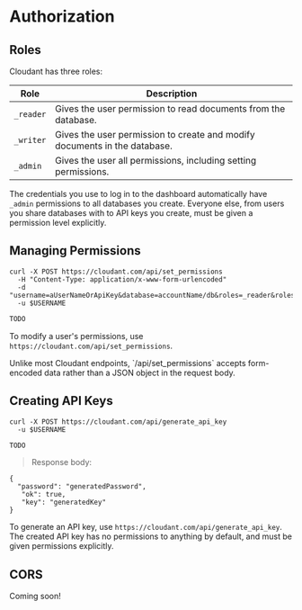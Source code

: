 # Authorization

## Roles

Cloudant has three roles:

Role | Description
----------|------------
`_reader` | Gives the user permission to read documents from the database.
`_writer` | Gives the user permission to create and modify documents in the database.
`_admin` | Gives the user all permissions, including setting permissions.

The credentials you use to log in to the dashboard automatically have `_admin` permissions to all databases you create. Everyone else, from users you share databases with to API keys you create, must be given a permission level explicitly.

## Managing Permissions

```shell
curl -X POST https://cloudant.com/api/set_permissions
  -H "Content-Type: application/x-www-form-urlencoded"
  -d "username=aUserNameOrApiKey&database=accountName/db&roles=_reader&roles=_writer"
  -u $USERNAME
```

```python
TODO
```

To modify a user's permissions, use `https://cloudant.com/api/set_permissions`.

<aside>Unlike most Cloudant endpoints, `/api/set_permissions` accepts form-encoded data rather than a JSON object in the request body.</aside>

## Creating API Keys

```shell
curl -X POST https://cloudant.com/api/generate_api_key
  -u $USERNAME
```

```python
TODO
```

> Response body:

```
{
  "password": "generatedPassword",
   "ok": true,
   "key": "generatedKey"
}
```

To generate an API key, use `https://cloudant.com/api/generate_api_key`. The created API key has no permissions to anything by default, and must be given permissions explicitly.

## CORS

Coming soon!
